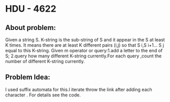 # HDU - 4622
## About problem:
Given a string S. K-string is the sub-string of S and it appear in the S at least K times. It means there are at least K different pairs (i,j) so that S i,S i+1... S j equal to this K-string. Given m operator or query:1.add a letter to the end of S; 2.query how many different K-string currently.For each query ,count the number of different K-string currently.

##  Problem Idea:

 I used suffix automata for this.I iterate throw the link after adding each character . For details see the code.
<!--stackedit_data:
eyJoaXN0b3J5IjpbOTg2ODIxODJdfQ==
-->
